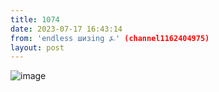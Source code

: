 ```yaml
---
title: 1074
date: 2023-07-17 16:43:14
from: 'endless шизing ⍼' (channel1162404975)
layout: post
---
```


![image](photos/photo_138@17-07-2023_16-43-14.jpg)


